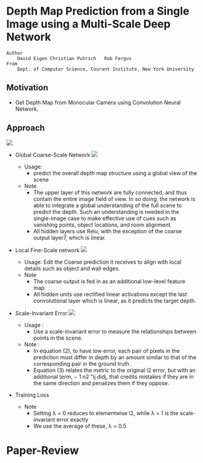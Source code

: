 # Depth Map Prediction from a Single Image using a Multi-Scale Deep Network
```
Author 
	David Eigen	Christian Puhrsch	Rob Fergus
From
	Dept. of Computer Science, Courant Institute, New York University
```

## Motivation
- Get Depth Map from Monocular Camera using Convolution Neural Network. 


## Approach
![](Picture_1.jpg)

- Global Coarse-Scale Network
	![](Picture_2.jpg)
	- Usage: 
		- predict the overall depth map structure using a global view of the scene
	- Note
		- The upper layer of this network are fully connected, and thus contain the entire image field of view.  In so doing, the network is able to integrate a global understanding of the full scene to predict the depth. Such an understanding is needed in the single-image case to make effective use of cues such as vanishing points, object locations, and room alignment.	
		- All hidden layers use Relu, with the exception of the coarse output layer7, which is linear.

- Local Fine-Scale network
	![](Picture_3.jpg)
	- Usage: 
		Edit the Coarse prediction it receives to align with local details such as object and wall edges.
	- Note
		- The coarse output is fed in as an additional low-level feature map. 
		- All hidden units use rectified linear activations except the last convolutional layer which is linear, as it predicts
the target depth.
- Scale-Invariant Error 
	![](Picture_4.jpg)
	- Usage : 
		- Use a scale-invariant error to measure the relationships between points in the scene. 
	- Note :
		- In equation (2),  to have low error, each pair of pixels in the prediction must differ in depth by an amount similar to that of the corresponding pair in the ground truth.
		- Equation (3) relates the metric to the original l2 error, but
with an additional term, − 1 n2 "ij didj, that credits mistakes if they are in the same direction and penalizes them if they oppose.

- Training Loss
	
	- Note
		-  Setting λ = 0 reduces to elementwise l2, while λ = 1 is the
scale-invariant error exactly
		- We use the average of these, λ = 0.5
	




# Paper-Review
